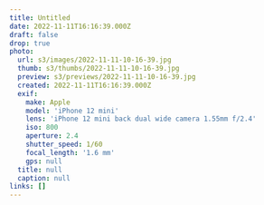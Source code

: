 ```yaml
---
title: Untitled
date: 2022-11-11T16:16:39.000Z
draft: false
drop: true
photo:
  url: s3/images/2022-11-11-10-16-39.jpg
  thumb: s3/thumbs/2022-11-11-10-16-39.jpg
  preview: s3/previews/2022-11-11-10-16-39.jpg
  created: 2022-11-11T16:16:39.000Z
  exif:
    make: Apple
    model: 'iPhone 12 mini'
    lens: 'iPhone 12 mini back dual wide camera 1.55mm f/2.4'
    iso: 800
    aperture: 2.4
    shutter_speed: 1/60
    focal_length: '1.6 mm'
    gps: null
  title: null
  caption: null
links: []
---
```

